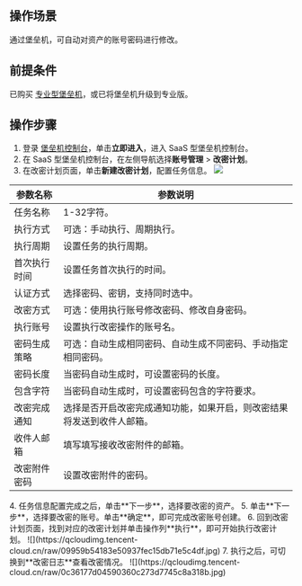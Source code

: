 ## 操作场景
通过堡垒机，可自动对资产的账号密码进行修改。
## 前提条件
已购买 [专业型堡垒机](https://cloud.tencent.com/document/product/1025/55176)，或已将堡垒机升级到专业版。
## 操作步骤
1. 登录 [堡垒机控制台](https://console.cloud.tencent.com/dsgc/bh)，单击**立即进入**，进入 SaaS 型堡垒机控制台。
2. 在 SaaS 型堡垒机控制台，在左侧导航选择**账号管理** > **改密计划**。
3. 在改密计划页面，单击**新建改密计划**，配置任务信息。
![](https://qcloudimg.tencent-cloud.cn/raw/500949ccdb27dcfb7b42650a254a22e7.jpg)
<table>
<thead>
<tr>
<th>参数名称</th>
<th>参数说明</th>
</tr>
</thead>
<tbody><tr>
<td>任务名称</td>
<td>1-32字符。</td>
</tr>
<tr>
<td>执行方式</td>
<td>可选：手动执行、周期执行。</td>
</tr>
<tr>
<td>执行周期</td>
<td>设置任务的执行周期。</td>
</tr>
<tr>
<td>首次执行时间</td>
<td>设置任务首次执行的时间。</td>
</tr>
<tr>
<td>认证方式</td>
<td>选择密码、密钥，支持同时选中。</td>
</tr>
<tr>
<td>改密方式</td>
<td>可选：使用执行账号修改密码、修改自身密码。</td>
</tr>
<tr>
<td>执行账号</td>
<td>设置执行改密操作的账号名。</td>
</tr>
<tr>
<td>密码生成策略</td>
<td>可选：自动生成相同密码、自动生成不同密码、手动指定相同密码。</td>
</tr>
<tr>
<td>密码长度</td>
<td>当密码自动生成时，可设置密码的长度。</td>
</tr>
<tr>
<td>包含字符</td>
<td>当密码自动生成时，可设置密码包含的字符要求。</td>
</tr>
<tr>
<td>改密完成通知</td>
<td>选择是否开启改密完成通知功能，如果开启，则改密结果将发送到收件人邮箱。</td>
</tr>
<tr>
<td>收件人邮箱</td>
<td>填写填写接收改密附件的邮箱。</td>
</tr>
<tr>
<td>改密附件密码</td>
<td>设置改密附件的密码。</td>
</tr>
</tbody></table>
4.	任务信息配置完成之后，单击**下一步**，选择要改密的资产。
5.	单击**下一步**，选择要改密的账号。单击**确定**，即可完成改密账号创建。
6.	回到改密计划页面，找到对应的改密计划并单击操作列**执行**，即可开始执行改密计划。
![](https://qcloudimg.tencent-cloud.cn/raw/09959b54183e50937fec15db71e5c4df.jpg)
7.	执行之后，可切换到**改密日志**查看改密情况。
![](https://qcloudimg.tencent-cloud.cn/raw/0c36177d04590360c273d7745c8a318b.jpg)

